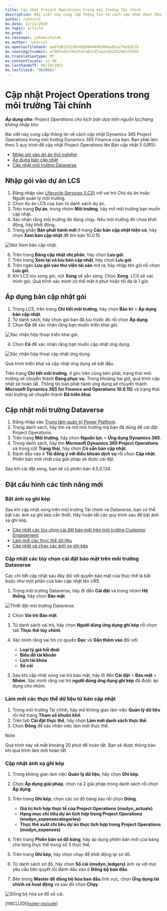 ```yaml
---
title: Cập nhật Project Operations trong môi trường Tài chính
description: Bài viết này cung cấp thông tin về cách cập nhật Hoạt động dự án trong môi trường Dynamics 365 Finance của bạn.
author: ruhercul
ms.date: 12/11/2020
ms.topic: article
ms.prod: ''
ms.reviewer: johnmichalak
ms.author: ruhercul
ms.openlocfilehash: aedfd815521054d58944496500aa03a27be9267b
ms.sourcegitcommit: a798fed5c59e3fefa62cdfa42c852d529b33fd35
ms.translationtype: MT
ms.contentlocale: vi-VN
ms.lasthandoff: 06/18/2022
ms.locfileid: "9030061"
---
```

# <a name="update-project-operations-in-your-finance-environment"></a>Cập nhật Project Operations trong môi trường Tài chính

_**Áp dụng cho:** Project Operations cho kịch bản dựa trên nguồn lực/hàng không nhập kho_


Bài viết này cung cấp thông tin về cách cập nhật Dynamics 365 Project Operations trong môi trường Dynamics 365 Finance của bạn. Bạn phải làm theo 3 quy trình để cập nhật Project Operations lên Bản cập nhật 5 (UR5):

- [Nhập gói vào dự án thử nghiệm](#import)
- [Áp dụng bản cập nhật](#apply)
- [Cập nhật môi trường Dataverse](#update)

## <a name="import-the-package-into-your-lcs-project"></a><a name="import"></a>Nhập gói vào dự án LCS

1. Đăng nhập vào [Lifecycle Services (LCS)](https://lcs.dynamics.com/) với vai trò Chủ dự án hoặc Người quản lý môi trường.
2. Chọn dự án LCS của bạn từ danh sách dự án.
3. Trên trang **Dự án**, trong nhóm **Môi trường**, hãy mở môi trường bạn muốn cập nhật.
4. Xác nhận rằng môi trường đó đang chạy. Nếu môi trường đó chưa khởi động, hãy khởi động.
5. Trong phần **Bản phát hành mới** ở trang **Các bản cập nhật hiện có**, hãy chọn **Xem bản cập nhật** để tìm bản 10.0.15.

![Nút Xem bản cập nhật.](media/view-update.png)

6. Trên trang **Bảng cập nhật nhị phân**, hãy chọn **Lưu gói**.
7. Trên trang **Xem lại và lưu bản cập nhật**, hãy chọn **Lưu gói**.
8. Trên ngăn **Lưu gói vào thư viện tài sản** mở ra, hãy nhập tên gói rồi chọn **Lưu gói**.
9. Khi LCS lưu xong gói, nút **Xong** sẽ sẵn sàng. Chọn **Xong**. LCS sẽ xác minh gói. Quá trình xác minh có thể mất ít phút hoặc tối đa là 1 giờ.


## <a name="apply-the-package-update"></a><a name="apply"></a>Áp dụng bản cập nhật gói

1. Trong LCS, trên trang **Chi tiết môi trường**, hãy chọn **Bảo trì** > **Áp dụng bản cập nhật**.
2. Từ danh sách, hãy chọn gói bạn đã lưu trước đó rồi chọn **Áp dụng**.
3. Chọn **Có** để xác nhận rằng bạn muốn triển khai gói.

![Xác nhận hộp thoại triển khai gói.](media/confirm-package-deployment.png)

4. Chọn **Có** để xác nhận rằng bạn muốn cập nhật ứng dụng.

![Xác nhận hộp thoại cập nhật ứng dụng.](media/confirm-application-update.png)

Quá trình triển khai và cập nhật ứng dụng sẽ bắt đầu. 

Trên trang **Chi tiết môi trường**, ở góc trên cùng bên phải, trạng thái môi trường sẽ chuyển thành **Đang phục vụ**. Trong khoảng hai giờ, quá trình cập nhật sẽ hoàn tất. Thông tin bản phát hành ứng dụng sẽ chuyển thành **Microsoft Dynamics 365 for Finance and Operations 10.0.15)** và trạng thái môi trường sẽ chuyển thành **Đã triển khai**.


## <a name="update-your-dataverse-environment"></a><a name="update"></a>Cập nhật môi trường Dataverse

1. Đăng nhập vào [Trung tâm quản trị Power Platform](https://admin.powerplatform.com/).
2. Trong danh sách, hãy tìm và mở môi trường mà bạn đã dùng để cài đặt Project Operations.
3. Trên trang **Môi trường**, hãy chọn **Nguồn lực** > **Ứng dụng Dynamics 365**.
4. Trong danh sách, hãy tìm **Microsoft Dynamics 365 Project Operations** và trong cột **Trạng thái**, hãy chọn **Có sẵn bản cập nhật**.
5. Đánh dấu vào ô **Tôi đồng ý với điều khoản dịch vụ** rồi chọn **Cập nhật**. Phiên bản mới nhất của giải pháp sẽ được cài đặt.

Sau khi cài đặt xong, bạn sẽ có phiên bản 4.5.0.134.

## <a name="configure-new-features"></a>Đặt cấu hình các tính năng mới

### <a name="enable-dual-write-mapping"></a>Bật ánh xạ ghi kép

Sau khi cập nhật xong trên môi trường Tài chính và Dataverse, bạn có thể bật các ánh xạ ghi kép cần thiết. Hãy hoàn tất các quy trình sau để bật ánh xạ ghi kép.

- [Cập nhật các tùy chọn cài đặt bảo mật trên môi trường Customer Engagement](#security)
- [Làm mới các thực thể dữ liệu](#refresh)
- [Cập nhật và chạy các ánh xạ ghi kép](#run)

### <a name="update-security-settings-on-the-dataverse-environment"></a><a name="security"></a>Cập nhật các tùy chọn cài đặt bảo mật trên môi trường Dataverse

Các chi tiết cập nhật sau đây đối với quyền bảo mật của thực thể là bắt buộc như một phần của bản cập nhật lên UR5.

1. Trong môi trường Dataverse, hãy đi đến **Cài đặt** và trong nhóm **Hệ thống**, hãy chọn **Bảo mật**.

![Thiết đặt môi trường Dataverse.](media/Picture21.png)

2. Chọn **Vai trò Bảo mật**.
3. Từ danh sách vai trò, hãy chọn **Người dùng ứng dụng ghi kép** rồi chọn tab **Thực thể tùy chỉnh**. 
4. Xác minh rằng vai trò có quyền **Đọc** và **Gắn thêm vào** đối với:

      - **Loại tỷ giá hối đoái**
      - **Biểu đồ tài khoản** 
      - **Lịch tài khóa** 
      - **Sổ cái**

5. Sau khi cập nhật xong vai trò bảo mật, hãy đi đến **Cài đặt** > **Bảo mật** > **Nhóm**. Xác minh rằng vai trò **người dùng ứng dụng ghi kép** đã được áp dụng cho nhóm. 

### <a name="refresh-data-entities-from-the-update"></a><a name="refresh"></a>Làm mới các thực thể dữ liệu từ bản cập nhật

1. Trong môi trường Tài chính, hãy mở không gian làm việc **Quản lý dữ liệu** rồi mở trang **Tham số khuôn khổ**.
2. Trên tab **Cài đặt thực thể**, hãy chọn **Làm mới danh sách thực thể**.
3. Chọn **Đóng** để xác nhận việc làm mới thực thể.

 > [!NOTE]
 > Quá trình này sẽ mất khoảng 20 phút để hoàn tất. Bạn sẽ được thông báo khi quá trình làm mới hoàn tất.

### <a name="update-dual-write-mappings"></a><a name="run"></a>Cập nhật ánh xạ ghi kép

1. Trong không gian làm việc **Quản lý dữ liệu**, hãy chọn **Ghi kép**.
2. Chọn **Áp dụng giải pháp**, chọn cả 2 giải pháp trong danh sách rồi chọn **Áp dụng**.
3. Trên trang **Ghi kép**, chọn các sơ đồ bảng sau rồi chọn **Dừng**.

    - **Giá trị tích hợp thực tế của Project Operations (msdyn_actuals)**
    - **Hạng mục chi tiêu dự án tích hợp trong Project Operations (msdyn_expensecategories)**
    - **Thực thể xuất chi tiêu dự án thực tích hợp trong Project Operations (msdyn_expenses)**

4. Trên trang **Phiên bản sơ đồ bảng**, hãy áp dụng phiên bản mới của bảng cho từng thực thể trong số 3 thực thể.
5. Trên trang **Ghi kép**, hãy chọn chạy để khởi động lại sơ đồ.
6. Từ danh sách sơ đồ, hãy chọn **Sổ cái (msdyn_ledgers)** ánh xạ với mọi yêu cầu tiên quyết rồi đánh dấu vào ô **Đồng bộ ban đầu**. 
7. Bên trong **Master để đồng bộ hóa ban đầu** lĩnh vực, chọn **Ứng dụng tài chính và hoạt động** và sau đó chọn **Chạy**.
 
 ![Đồng bộ hóa sơ đồ sổ cái.](media/DW6.png)
 


[!INCLUDE[footer-include](../includes/footer-banner.md)]